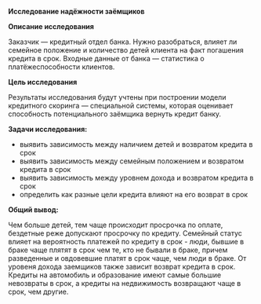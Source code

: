 <b>Исследование надёжности заёмщиков</b>

<b>Описание исследования</b>

Заказчик — кредитный отдел банка. Нужно разобраться, влияет ли семейное положение и количество детей клиента на факт погашения кредита в срок. Входные данные от банка — статистика о платёжеспособности клиентов.

<b>Цель исследования</b>

Результаты исследования будут учтены при построении модели кредитного скоринга — специальной системы, которая оценивает способность потенциального заёмщика вернуть кредит банку.

<b>Задачи исследования:</b>

- выявить зависимость между наличием детей и возвратом кредита в срок
- выявить зависимость между семейным положением и возвратом кредита в срок
- выявить зависимость между уровнем дохода и возвратом кредита в срок
- определить как разные цели кредита влияют на его возврат в срок

<b>Общий вывод:</b>

Чем больше детей, тем чаще происходит просрочка по оплате, бездетные реже
допускают просрочку по кредиту.
Семейный статус влияет на вероятность платежей по кредиту в срок - люди,
бывшие в браке чаще плятят в срок чем те, кто не бывали в браке,
причем разведенные и овдовевшие платят в срок чаще, чем люди в браке.
От уровеня дохода заемщиков также зависит возврат кредита в срок.
Кредиты на автомобиль и образование имеют самые большие невозвраты в срок,
а кредиты на недвижимость возвращают чаще в срок, чем другие.
